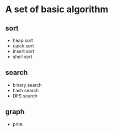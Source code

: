 A set of basic algorithm
=========
sort
---------
+ heap sort
+ quick sort
+ insert sort
+ shell sort

search
----------
+ binary search
+ hash search
+ DFS search

graph
----------
+ prim
